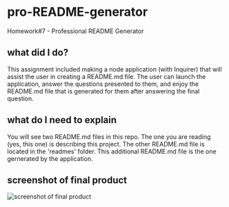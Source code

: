 # pro-README-generator

Homework#7 - Professional README Generator

## what did I do?

This assignment included making a node application (with Inquirer) that will assist the user in creating a README.md file. The user can launch the application, answer the questions presented to them, and enjoy the README.md file that is generated for them after answering the final question.

## what do I need to explain

You will see two README.md files in this repo. The one you are reading (yes, this one) is describing this project. The other README.md file is located in the 'readmes' folder. This additional README.md file is the one gernerated by the application.

## screenshot of final product

![screenshot of final product](./img/README_generator.gif)
